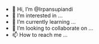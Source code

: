 - 👋 Hi, I’m @Irpansupiandi
- 👀 I’m interested in ...
- 🌱 I’m currently learning ...
- 💞️ I’m looking to collaborate on ...
- 📫 How to reach me ...

<!---
Irpansupiandi/Irpansupiandi is a ✨ special ✨ repository because its `README.md` (this file) appears on your GitHub profile.
You can click the Preview link to take a look at your changes.
--->
